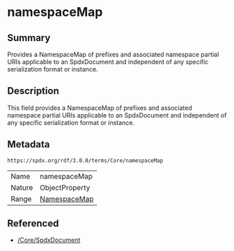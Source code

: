 <!-- Automatically generated by spec-parser v2.3.0 on 2024-07-29T18:25:30.305944+00:00 -->
<!-- SPDX-License-Identifier: Community-Spec-1.0 -->

# namespaceMap

## Summary

Provides a NamespaceMap of prefixes and associated namespace partial URIs applicable to an SpdxDocument and independent of any specific serialization format or instance.


## Description

This field provides a NamespaceMap of prefixes and associated namespace partial URIs applicable to an SpdxDocument and independent of any specific serialization format or instance.


## Metadata

`https://spdx.org/rdf/3.0.0/terms/Core/namespaceMap`


| | |
|---|---|
| Name | namespaceMap |
| Nature | ObjectProperty |
| Range | [NamespaceMap](../Classes/NamespaceMap.md) |




## Referenced

- [/Core/SpdxDocument](../../Core/Classes/SpdxDocument.md)

